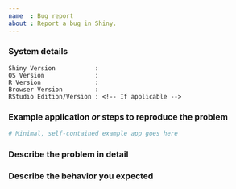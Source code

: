 ```yaml
---
name  : Bug report
about : Report a bug in Shiny.
---
```


<!--

Before you file an issue, we would appreciate it if you would upgrade to the latest version of Shiny from CRAN and confirm that the problem persists.

# To install latest shiny from CRAN:
install.packages("shiny")
# To update all your R packages:
update.packages(ask = FALSE, checkBuilt = TRUE)
# Please remember to restart R after updating packages.

This issue tracker is for bugs and feature requests in the Shiny package. If you're having trouble with Shiny Server or a related package, please file an issue in the appropriate repository. 

If you're having trouble with shinyapps.io, and you have a paid account (Starter, Basic, Standard, or Pro), please file a support ticket via https://support.rstudio.com. If you have a Free account, please post to the RStudio Community with the shinyappsio tag: https://community.rstudio.com/tags/shinyappsio.

Finally, if you are an RStudio customer and are having trouble with one of our Pro products, get in touch with our support team at support@rstudio.com.

See our guide to writing good bug reports for further guidance: https://github.com/rstudio/shiny/wiki/Writing-Good-Bug-Reports. The better your report is, the likelier we are to be able to reproduce and ultimately solve it.
-->

### System details

    Shiny Version           :
    OS Version              : 
    R Version               : 
    Browser Version         :
    RStudio Edition/Version : <!-- If applicable -->

### Example application *or* steps to reproduce the problem

<!-- A minimal, self-contained example app demonstrating the problem is extremely helpful to us. Thank you in advance for taking the time to create one. For guidance on how to do so, please see https://github.com/rstudio/shiny/wiki/Writing-Good-Bug-Reports -->

```R
# Minimal, self-contained example app goes here
```

### Describe the problem in detail

### Describe the behavior you expected

<!-- Depending on the problem, the following may also be helpful

1. The output of sessionInfo() 

Thank you for taking the time to file an issue!  -->
